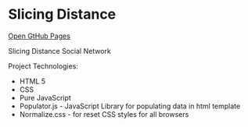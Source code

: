 # Slicing Distance
[Open GtHub Pages](http://smeshchankin.github.io/slicing-distance)

Slicing Distance Social Network

Project Technologies:
* HTML 5
* CSS
* Pure JavaScript
* Populator.js - JavaScript Library for populating data in html template
* Normalize.css - for reset CSS styles for all browsers